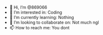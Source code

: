 - 👋 Hi, I’m @869066
- 👀 I’m interested in: Coding
- 🌱 I’m currently learning: Nothing
- 💞️ I’m looking to collaborate on: Not much ngl
- 📫 How to reach me: You dont

<!---
869066/869066 is a ✨ special ✨ repository because its `README.md` (this file) appears on your GitHub profile.
You can click the Preview link to take a look at your changes.
--->
